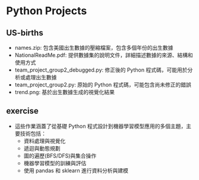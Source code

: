 # Python Projects
## US-births
- names.zip: 包含美國出生數據的壓縮檔案，包含多個年份的出生數據
- NationalReadMe.pdf: 提供數據集的說明文件，詳細描述數據的來源、結構和使用方式
- team_project_group2_debugged.py: 修正後的 Python 程式碼，可能用於分析或處理出生數據
- team_project_group2.py: 原始的 Python 程式碼，可能包含尚未修正的錯誤
- trend.png: 基於出生數據生成的視覺化結果
## exercise
- 這些作業涵蓋了從基礎 Python 程式設計到機器學習模型應用的多個主題，主要技術包括：
  - 資料處理與視覺化
  - 遞迴與動態規劃
  - 圖的遍歷(BFS/DFS)與集合操作
  - 機器學習模型的訓練與評估
  - 使用 pandas 和 sklearn 進行資料分析與建模
